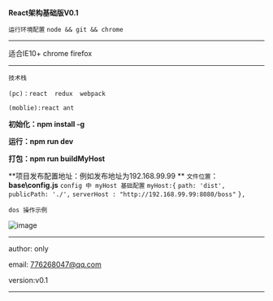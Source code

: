 **React架构基础版V0.1**

`运行环境配置`
`node && git && chrome  `

****
适合IE10+  chrome  firefox
****

`技术栈`

`(pc)：react  redux  webpack`

`(moblie):react ant `

**初始化：npm install -g**

**运行：npm run dev**

**打包：npm run buildMyHost**

**项目发布配置地址：例如发布地址为192.168.99.99 **
`文件位置`：
**base\config.js**
`config 中 myHost 基础配置`
`myHost:{`
`path: 'dist',`
`publicPath: './',`
`serverHost : "http://192.168.99.99:8080/boss"`
`},`

`dos 操作示例`

![image](https://github.com/webchenli/base/tree/master/src/assets/1510493808.png)

****
author: only

email: 776268047@qq.com

version:v0.1
****
